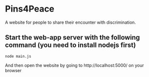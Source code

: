 # Pins4Peace
A website for people to share their encounter with discrimination.

## Start the web-app server with the following command (you need to install nodejs first)
`````shell
node main.js
`````

And then open the website by going to http://localhost:5000/ on your browser
